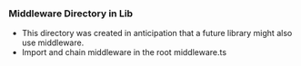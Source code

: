 ### Middleware Directory in Lib

- This directory was created in anticipation that a future library might also use middleware.
- Import and chain middleware in the root middleware.ts
